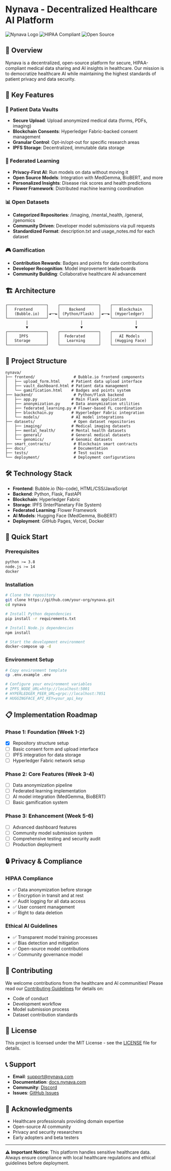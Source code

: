 # Nynava - Decentralized Healthcare AI Platform

![Nynava Logo](https://img.shields.io/badge/Nynava-Healthcare%20AI-blue?style=for-the-badge)
![HIPAA Compliant](https://img.shields.io/badge/HIPAA-Compliant-green?style=flat-square)
![Open Source](https://img.shields.io/badge/Open-Source-orange?style=flat-square)

## 🏥 Overview

Nynava is a decentralized, open-source platform for secure, HIPAA-compliant medical data sharing and AI insights in healthcare. Our mission is to democratize healthcare AI while maintaining the highest standards of patient privacy and data security.

## 🚀 Key Features

### 🔐 Patient Data Vaults
- **Secure Upload**: Upload anonymized medical data (forms, PDFs, imaging)
- **Blockchain Consents**: Hyperledger Fabric-backed consent management
- **Granular Control**: Opt-in/opt-out for specific research areas
- **IPFS Storage**: Decentralized, immutable data storage

### 🤖 Federated Learning
- **Privacy-First AI**: Run models on data without moving it
- **Open Source Models**: Integration with MedGemma, BioBERT, and more
- **Personalized Insights**: Disease risk scores and health predictions
- **Flower Framework**: Distributed machine learning coordination

### 📊 Open Datasets
- **Categorized Repositories**: /imaging, /mental_health, /general, /genomics
- **Community Driven**: Developer model submissions via pull requests
- **Standardized Format**: description.txt and usage_notes.md for each dataset

### 🎮 Gamification
- **Contribution Rewards**: Badges and points for data contributions
- **Developer Recognition**: Model improvement leaderboards
- **Community Building**: Collaborative healthcare AI advancement

## 🏗️ Architecture

```
┌─────────────────┐    ┌─────────────────┐    ┌─────────────────┐
│   Frontend      │    │    Backend      │    │   Blockchain    │
│   (Bubble.io)   │◄──►│ (Python/Flask)  │◄──►│ (Hyperledger)   │
└─────────────────┘    └─────────────────┘    └─────────────────┘
         │                       │                       │
         ▼                       ▼                       ▼
┌─────────────────┐    ┌─────────────────┐    ┌─────────────────┐
│     IPFS        │    │  Federated      │    │   AI Models     │
│   Storage       │    │   Learning      │    │ (Hugging Face)  │
└─────────────────┘    └─────────────────┘    └─────────────────┘
```

## 📁 Project Structure

```
nynava/
├── frontend/                 # Bubble.io frontend components
│   ├── upload_form.html     # Patient data upload interface
│   ├── vault_dashboard.html # Patient data management
│   └── gamification.html    # Badges and points system
├── backend/                  # Python/Flask backend
│   ├── app.py               # Main Flask application
│   ├── anonymization.py     # Data anonymization utilities
│   ├── federated_learning.py # Flower-based FL coordination
│   ├── blockchain.py        # Hyperledger Fabric integration
│   └── models/              # AI model integrations
├── datasets/                 # Open dataset repositories
│   ├── imaging/             # Medical imaging datasets
│   ├── mental_health/       # Mental health datasets
│   ├── general/             # General medical datasets
│   └── genomics/            # Genomic datasets
├── smart_contracts/          # Blockchain smart contracts
├── docs/                     # Documentation
├── tests/                    # Test suites
└── deployment/               # Deployment configurations
```

## 🛠️ Technology Stack

- **Frontend**: Bubble.io (No-code), HTML/CSS/JavaScript
- **Backend**: Python, Flask, FastAPI
- **Blockchain**: Hyperledger Fabric
- **Storage**: IPFS (InterPlanetary File System)
- **Federated Learning**: Flower Framework
- **AI Models**: Hugging Face (MedGemma, BioBERT)
- **Deployment**: GitHub Pages, Vercel, Docker

## 🔧 Quick Start

### Prerequisites
```bash
python >= 3.8
node.js >= 14
docker
```

### Installation
```bash
# Clone the repository
git clone https://github.com/your-org/nynava.git
cd nynava

# Install Python dependencies
pip install -r requirements.txt

# Install Node.js dependencies
npm install

# Start the development environment
docker-compose up -d
```

### Environment Setup
```bash
# Copy environment template
cp .env.example .env

# Configure your environment variables
# IPFS_NODE_URL=http://localhost:5001
# HYPERLEDGER_PEER_URL=grpc://localhost:7051
# HUGGINGFACE_API_KEY=your_api_key
```

## 📋 Implementation Roadmap

### Phase 1: Foundation (Week 1-2)
- [x] Repository structure setup
- [ ] Basic consent form and upload interface
- [ ] IPFS integration for data storage
- [ ] Hyperledger Fabric network setup

### Phase 2: Core Features (Week 3-4)
- [ ] Data anonymization pipeline
- [ ] Federated learning implementation
- [ ] AI model integration (MedGemma, BioBERT)
- [ ] Basic gamification system

### Phase 3: Enhancement (Week 5-6)
- [ ] Advanced dashboard features
- [ ] Community model submission system
- [ ] Comprehensive testing and security audit
- [ ] Production deployment

## 🔒 Privacy & Compliance

### HIPAA Compliance
- ✅ Data anonymization before storage
- ✅ Encryption in transit and at rest
- ✅ Audit logging for all data access
- ✅ User consent management
- ✅ Right to data deletion

### Ethical AI Guidelines
- ✅ Transparent model training processes
- ✅ Bias detection and mitigation
- ✅ Open-source model contributions
- ✅ Community governance model

## 🤝 Contributing

We welcome contributions from the healthcare and AI communities! Please read our [Contributing Guidelines](CONTRIBUTING.md) for details on:

- Code of conduct
- Development workflow
- Model submission process
- Dataset contribution standards

## 📄 License

This project is licensed under the MIT License - see the [LICENSE](LICENSE) file for details.

## 📞 Support

- **Email**: support@nynava.com
- **Documentation**: [docs.nynava.com](https://docs.nynava.com)
- **Community**: [Discord](https://discord.gg/nynava)
- **Issues**: [GitHub Issues](https://github.com/your-org/nynava/issues)

## 🙏 Acknowledgments

- Healthcare professionals providing domain expertise
- Open-source AI community
- Privacy and security researchers
- Early adopters and beta testers

---

**⚠️ Important Notice**: This platform handles sensitive healthcare data. Always ensure compliance with local healthcare regulations and ethical guidelines before deployment.
